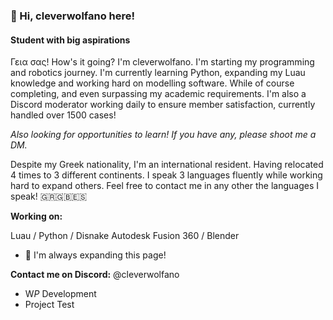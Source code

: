 ### 👋 Hi, cleverwolfano here!
#### Student with big aspirations
Γεια σας! How's it going? I'm cleverwolfano. I'm starting my programming and robotics journey. I'm currently learning Python, expanding my Luau knowledge and working hard on modelling software. While of course completing, and even surpassing my academic requirements. I'm also a Discord moderator working daily to ensure member satisfaction, currently handled over 1500 cases! 

*Also looking for opportunities to learn! If you have any, please shoot me a DM.*

Despite my Greek nationality, I'm an international resident. Having relocated 4 times to 3 different continents. I speak 3 languages fluently while working hard to expand others. Feel free to contact me in any other the languages I speak! 🇬🇷🇬🇧🇪🇸


**Working on:** 

Luau / Python / Disnake
Autodesk Fusion 360 / Blender

- 🔭 I'm always expanding this page!


**Contact me on Discord:** @cleverwolfano

- W*P* Development
- Project Test

